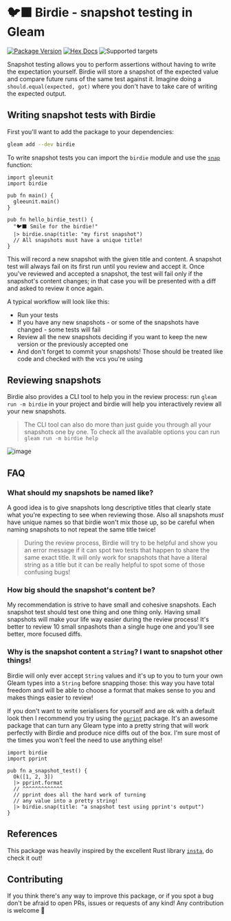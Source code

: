 # 🐦‍⬛ Birdie - snapshot testing in Gleam

[![Package Version](https://img.shields.io/hexpm/v/birdie)](https://hex.pm/packages/birdie)
[![Hex Docs](https://img.shields.io/badge/hex-docs-ffaff3)](https://hexdocs.pm/birdie/)
![Supported targets](https://img.shields.io/badge/supports-all_targets-ffaff3)

Snapshot testing allows you to perform assertions without having to write the
expectation yourself. Birdie will store a snapshot of the expected value and
compare future runs of the same test against it. Imagine doing a
`should.equal(expected, got)` where you don't have to take care of writing the
expected output.

## Writing snapshot tests with Birdie

First you'll want to add the package to your dependencies:

```sh
gleam add --dev birdie
```

To write snapshot tests you can import the `birdie` module and use the
[`snap`](https://hexdocs.pm/birdie/birdie.html#snap) function:

```gleam
import gleeunit
import birdie

pub fn main() {
  gleeunit.main()
}

pub fn hello_birdie_test() {
  "🐦‍⬛ Smile for the birdie!"
  |> birdie.snap(title: "my first snapshot")
  // All snapshots must have a unique title!
}
```

This will record a new snapshot with the given title and content. A snapshot
test will always fail on its first run until you review and accept it.
Once you've reviewed and accepted a snapshot, the test will fail only if the
snapshot's content changes; in that case you will be presented with a diff and
asked to review it once again.

A typical workflow will look like this:

- Run your tests
- If you have any new snapshots - or some of the snapshots have changed - some
  tests will fail
- Review all the new snapshots deciding if you want to keep the new version or
  the previously accepted one
- And don't forget to commit your snapshots! Those should be treated like
  code and checked with the vcs you're using

## Reviewing snapshots

Birdie also provides a CLI tool to help you in the review process: run
`gleam run -m birdie` in your project and birdie will help you interactively
review all your new snapshots.

> The CLI tool can also do more than just guide you through all your snapshots
> one by one. To check all the available options you can run
> `gleam run -m birdie help`

![image](https://github.com/giacomocavalieri/birdie/blob/main/birdie.gif?raw=true)

## FAQ

### What should my snapshots be named like?

A good idea is to give snapshots long descriptive titles that clearly state
what you're expecting to see when reviewing those.
Also all snapshots _must_ have unique names so that birdie won't mix those up,
so be careful when naming snapshots to not repeat the same title twice!

> During the review process, Birdie will try to be helpful and show you an
> error message if it can spot two tests that happen to share the same exact
> title. It will only work for snapshots that have a literal string as a title
> but it can be really helpful to spot some of those confusing bugs!

### How big should the snapshot's content be?

My recommendation is strive to have small and cohesive snapshots. Each
snapshot test should test one thing and one thing only. Having small snapshots
will make your life way easier during the review process!
It's better to review 10 small snpashots than a single huge one and you'll
see better, more focused diffs.

### Why is the snapshot content a `String`? I want to snapshot other things!

Birdie will only ever accept `String` values and it's up to you to turn your
own Gleam types into a `String` before snapping those: this way you have total
freedom and will be able to choose a format that makes sense to you and makes
things easier to review!

If you don't want to write serialisers for yourself and are ok with a default
look then I recommend you try using the [`pprint`](https://hexdocs.pm/pprint/)
package.
It's an awesome package that can turn any Gleam type into a pretty string that
will work perfectly with Birdie and produce nice diffs out of the box.
I'm sure most of the times you won't feel the need to use anything else!

```gleam
import birdie
import pprint

pub fn a_snapshot_test() {
  Ok([1, 2, 3])
  |> pprint.format
  // ^^^^^^^^^^^^^
  // pprint does all the hard work of turning
  // any value into a pretty string!
  |> birdie.snap(title: "a snapshot test using pprint's output")
}
```

## References

This package was heavily inspired by the excellent Rust library
[`insta`](https://insta.rs), do check it out!

## Contributing

If you think there's any way to improve this package, or if you spot a bug don't
be afraid to open PRs, issues or requests of any kind!
Any contribution is welcome 💜
